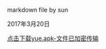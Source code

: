 markdown file by sun 

2017年3月20日

[点击下载yue.apk-文件已加密传输](https://github.com/qydq/an-aw-base/raw/master/app/zhangluyue_jiami.apk)
